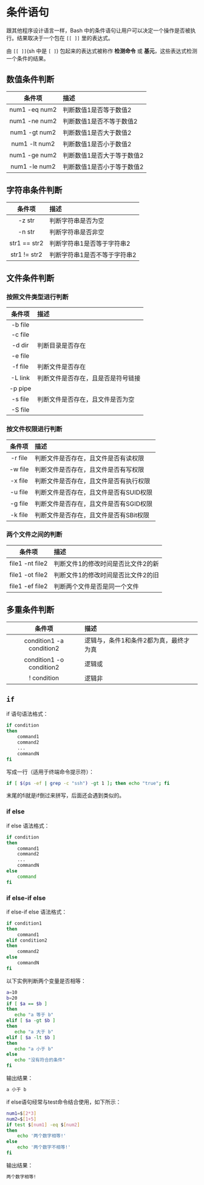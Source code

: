 # 条件语句

跟其他程序设计语言一样，Bash 中的条件语句让用户可以决定一个操作是否被执行。结果取决于一个包在 `[[ ]]` 里的表达式。

由 `[[ ]]`(sh 中是 `[ ]`) 包起来的表达式被称作 **检测命令** 或 **基元**，这些表达式检测一个条件的结果。

## 数值条件判断

|      条件项      | 描述             |
|:-------------:|:---------------|
| num1 -eq num2 | 判断数值1是否等于数值2   |
| num1 -ne num2 | 判断数值1是否不等于数值2  |
| num1 -gt num2 | 判断数值1是否大于数值2   |
| num1 -lt num2 | 判断数值1是否小于数值2   |
| num1 -ge num2 | 判断数值1是否大于等于数值2 |
| num1 -le num2 | 判断数值1是否小于等于数值2 |

## 字符串条件判断

|条件项| 描述              |
|:----:|:----------------|
|-z str| 判断字符串是否为空       |
|-n str| 判断字符串是否非空       |
|str1 == str2| 判断字符串1是否等于字符串2  |
|str1 != str2| 判断字符串1是否不等于字符串2 |

## 文件条件判断

### 按照文件类型进行判断

|   条件项   | 描述                |
|:-------:|:------------------|
| -b file ||
| -c file ||
| -d dir  | 判断目录是否存在          |
| -e file ||
| -f file | 判断文件是否存在          |
| -L link | 判断文件是否存在，且是否是符号链接 |
| -p pipe ||
| -s file | 判断文件是否存在，且文件是否为空  |
| -S file ||

### 按文件权限进行判断

|条件项| 描述                    |
|:----:|:----------------------|
|-r file| 判断文件是否存在，且文件是否有读权限    |
|-w file| 判断文件是否存在，且文件是否有写权限    |
|-x file| 判断文件是否存在，且文件是否有执行权限   |
|-u file| 判断文件是否存在，且文件是否有SUID权限 |
|-g file| 判断文件是否存在，且文件是否有SGID权限 |
|-k file| 判断文件是否存在，且文件是否有SBit权限 |

### 两个文件之间的判断

|条件项| 描述                 |
|:----:|:-------------------|
|file1 -nt file2| 判断文件1的修改时间是否比文件2的新 |
|file1 -ot file2| 判断文件1的修改时间是否比文件2的旧 |
|file1 -ef file2| 判断两个文件是否是同一个文件     |

## 多重条件判断

|条件项| 描述                   |
|:----:|:---------------------|
|condition1 -a condition2| 逻辑与，条件1和条件2都为真，最终才为真 |
|condition1 -o condition2| 逻辑或                  |
|! condition| 逻辑非                  |

## `if`

if 语句语法格式：

```sh
if condition
then
    command1 
    command2
    ...
    commandN 
fi
```

写成一行（适用于终端命令提示符）：

```sh
if [ $(ps -ef | grep -c "ssh") -gt 1 ]; then echo "true"; fi
```

末尾的fi就是if倒过来拼写，后面还会遇到类似的。

### if else

if else 语法格式：

```sh
if condition
then
    command1 
    command2
    ...
    commandN
else
    command
fi
```

### if else-if else

if else-if else 语法格式：

```sh
if condition1
then
    command1
elif condition2 
then 
    command2
else
    commandN
fi
```

以下实例判断两个变量是否相等：

```sh
a=10
b=20
if [ $a == $b ]
then
   echo "a 等于 b"
elif [ $a -gt $b ]
then
   echo "a 大于 b"
elif [ $a -lt $b ]
then
   echo "a 小于 b"
else
   echo "没有符合的条件"
fi
```

输出结果：

```sh
a 小于 b
```

if else语句经常与test命令结合使用，如下所示：

```sh
num1=$[2*3]
num2=$[1+5]
if test $[num1] -eq $[num2]
then
    echo '两个数字相等!'
else
    echo '两个数字不相等!'
fi
```

输出结果：

```sh
两个数字相等!
```